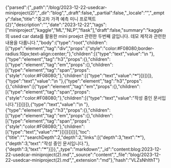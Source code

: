 {"parsed":{"_path":"/blog/2023-12-22-usedcar-miniproject(2)","_dir":"blog","_draft":false,"_partial":false,"_locale":"","_empty":false,"title":"중고차 가격 예측 미니 프로젝트(2)","description":"","date":"2023-12-22","tags":["miniproject","kaggle","ML","NLP","flask"],"draft":false,"summary":"kaggle의 used car data를 활용한 mini proejct 관련한 두번째 글입니다. 데모 제작과 관련한 내용을 다룹니다.","body":{"type":"root","children":[{"type":"element","tag":"div","props":{"style":"color:#F08080;border-radius:10px;text-align:center;"},"children":[{"type":"text","value":"\n    "},{"type":"element","tag":"h3","props":{},"children":[{"type":"element","tag":"em","props":{},"children":[{"type":"element","tag":"span","props":{"style":"color:#F08080;"},"children":[{"type":"text","value":"❝"}]}]}]},{"type":"text","value":"\n    "},{"type":"element","tag":"h3","props":{},"children":[{"type":"element","tag":"em","props":{},"children":[{"type":"element","tag":"span","props":{"style":"color:#F08080;"},"children":[{"type":"text","value":"작성 중인 문서입니다."}]}]}]},{"type":"text","value":"\n    "},{"type":"element","tag":"h3","props":{},"children":[{"type":"element","tag":"em","props":{},"children":[{"type":"element","tag":"span","props":{"style":"color:#F08080;"},"children":[{"type":"text","value":"❞"}]}]}]}]}],"toc":{"title":"","searchDepth":2,"depth":2,"links":[{"depth":3,"text":"❝"},{"depth":3,"text":"작성 중인 문서입니다."},{"depth":3,"text":"❞"}]}},"_type":"markdown","_id":"content:blog:2023-12-22-usedcar-miniproject(2).md","_source":"content","_file":"blog/2023-12-22-usedcar-miniproject(2).md","_extension":"md"},"hash":"VLZsNhIthT"}